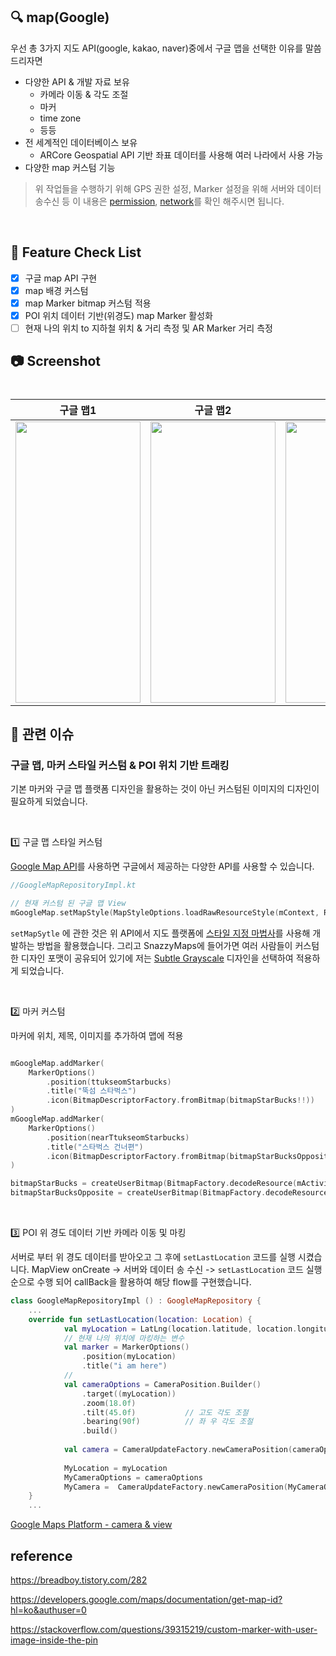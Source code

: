 ## 🔍 map(Google)
우선 총 3가지 지도 API(google, kakao, naver)중에서 구글 맵을 선택한 이유를 말씀 드리자면 
- 다양한 API & 개발 자료 보유
    - 카메라 이동 & 각도 조절
    - 마커
    - time zone
    - 등등
- 전 세계적인 데이터베이스 보유
    - ARCore Geospatial API 기반 좌표 데이터를 사용해 여러 나라에서 사용 가능
- 다양한 map 커스텀 기능

> 위 작업들을 수행하기 위해 GPS 권한 설정, Marker 설정을 위해 서버와 데이터 송수신 등 이 내용은 [permission](https://github.com/Gnoam-R/ARAD/blob/main/project/functions/permission.md), [network](https://github.com/Gnoam-R/ARAD/blob/main/project/functions/network.md)를 확인 해주시면 됩니다.

<br/>

## 📝 Feature Check List
  - [x] 구글 map API 구현
  - [x] map 배경 커스텀
  - [x] map Marker bitmap 커스텀 적용
  - [x] POI 위치 데이터 기반(위경도) map Marker 활성화
  - [ ] 현재 나의 위치 to 지하철 위치 & 거리 측정 및 AR Marker 거리 측정

## 📷 Screenshot

<!-- 작업한 화면이 있다면 스크린 샷으로 첨부해주세요. -->

<h1 align="center">

|   구글 맵1   |   구글 맵2   |  구글 맵3 |
| :-------------: | :-------------: | :-------------: |
| <img src="https://github.com/user-attachments/assets/f2f1aea6-041c-4ba5-9d28-5428a8c295b0" width="200" height="450"/> | <img src="https://github.com/user-attachments/assets/f810c3d4-a82b-4ffb-bead-c388fdfcdf58" width="200" height="450"/> | <img src="https://github.com/user-attachments/assets/4ab83bdc-69be-474f-91c7-6b75ea455f38" width="200" height="450"/> |
</h1>

## 📮 관련 이슈

### 구글 맵, 마커 스타일 커스텀 & POI 위치 기반 트래킹

기본 마커와 구글 맵 플랫폼 디자인을 활용하는 것이 아닌 커스텀된 이미지의 디자인이 필요하게 되었습니다.

<br/>

1️⃣ 구글 맵 스타일 커스텀

[Google Map API](https://developers.google.com/android/reference/com/google/android/gms/maps/MapView?authuser=0)를 사용하면 구글에서 제공하는 다양한 API를 사용할 수 있습니다.

 
```kotlin
//GoogleMapRepositoryImpl.kt

// 현재 커스텀 된 구글 맵 View
mGoogleMap.setMapStyle(MapStyleOptions.loadRawResourceStyle(mContext, R.raw.style2_json))

```

`setMapSytle` 에 관한 것은 위 API에서 지도 플랫폼에 [스타일 지정 마법사](https://mapstyle.withgoogle.com/)를 사용해 개발하는 방법을 활용했습니다.
그리고 SnazzyMaps에 들어가면 여러 사람들이 커스텀한 디자인 포맷이 공유되어 있기에 저는 [Subtle Grayscale](https://snazzymaps.com/style/15/subtle-grayscale) 디자인을 선택하여 적용하게 되었습니다.

<br/>

2️⃣ 마커 커스텀

마커에 위치, 제목, 이미지를 추가하여 맵에 적용

```kotlin

mGoogleMap.addMarker(
    MarkerOptions()
        .position(ttukseomStarbucks)
        .title("뚝섬 스타벅스")
        .icon(BitmapDescriptorFactory.fromBitmap(bitmapStarBucks!!))
)
mGoogleMap.addMarker(
    MarkerOptions()
        .position(nearTtukseomStarbucks)
        .title("스타벅스 건너편")
        .icon(BitmapDescriptorFactory.fromBitmap(bitmapStarBucksOpposite!!))
)

bitmapStarBucks = createUserBitmap(BitmapFactory.decodeResource(mActivity.resources, com.example.arad_january.R.drawable.ic_profile_ex2))
bitmapStarBucksOpposite = createUserBitmap(BitmapFactory.decodeResource(mActivity.resources, com.example.arad_january.R.drawable.ic_profile_ex2))
```

<br/>

3️⃣ POI 위 경도 데이터 기반 카메라 이동 및 마킹

서버로 부터 위 경도 데이터를 받아오고 그 후에 `setLastLocation` 코드를 실행 시켰습니다.
MapView onCreate -> 서버와 데이터 송 수신 -> `setLastLocation` 코드 실행 순으로 수행 되어 callBack을 활용하여 해당 flow를 구현했습니다.

```kotlin
class GoogleMapRepositoryImpl () : GoogleMapRepository {
    ...
    override fun setLastLocation(location: Location) {
            val myLocation = LatLng(location.latitude, location.longitude)
            // 현재 나의 위치에 마킹하는 변수
            val marker = MarkerOptions()
                .position(myLocation)
                .title("i am here")
            // 
            val cameraOptions = CameraPosition.Builder()
                .target((myLocation))
                .zoom(18.0f)
                .tilt(45.0f)           // 고도 각도 조절
                .bearing(90f)          // 좌 우 각도 조절
                .build()
    
            val camera = CameraUpdateFactory.newCameraPosition(cameraOptions)
    
            MyLocation = myLocation
            MyCameraOptions = cameraOptions
            MyCamera =  CameraUpdateFactory.newCameraPosition(MyCameraOptions)
    }
    ...
```
[Google Maps Platform - camera & view](https://developers.google.com/maps/documentation/android-sdk/views?hl=ko)

## reference

https://breadboy.tistory.com/282

https://developers.google.com/maps/documentation/get-map-id?hl=ko&authuser=0

https://stackoverflow.com/questions/39315219/custom-marker-with-user-image-inside-the-pin
